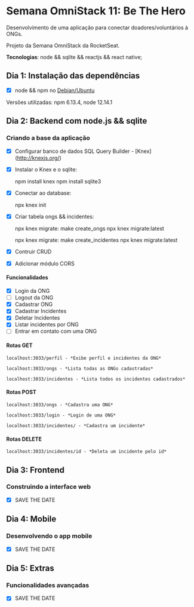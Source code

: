# Semana OmniStack 11: Be The Hero
Desenvolvimento de uma aplicação para conectar doadores/voluntários à ONGs. 

Projeto da Semana OmniStack da RocketSeat. 

**Tecnologias**: node && sqlite && reactjs && react native;

## Dia 1: Instalação das dependências

- [x] node && npm no [Debian/Ubuntu](https://docs.npmjs.com/downloading-and-installing-node-js-and-npm)

Versões utilizadas: npm 6.13.4,  node 12.14.1

## Dia 2: Backend com node.js && sqlite 
### Criando a base da aplicação
- [x] Configurar banco de dados
SQL Query Builder - [Knex] (http://knexjs.org/)

- [x] Instalar o Knex e o sqlite:

    npm install knex
    npm install sqlite3

- [x] Conectar ao database:

    npx knex init

- [x] Criar tabela ongs && incidentes:

    npx knex migrate: make create_ongs
    npx knex migrate:latest

    npx knex migrate: make create_incidentes
    npx knex migrate:latest

- [x] Contruir CRUD
- [x] Adicionar módulo CORS



#### Funcionalidades
- [x] Login da ONG
- [ ] Logout da ONG
- [x] Cadastrar ONG
- [x] Cadastrar Incidentes
- [x] Deletar Incidentes
- [x] Listar incidentes por ONG
- [ ] Entrar em contato com uma ONG

#### Rotas GET 
    localhost:3033/perfil - *Exibe perfil e incidentes da ONG*
    
    localhost:3033/ongs - *Lista todas as ONGs cadastradas*

    localhost:3033/incidentes - *Lista todos os incidentes cadastrados*

#### Rotas POST 
    localhost:3033/ongs - *Cadastra uma ONG*

    localhost:3033/login - *Login de uma ONG*

    localhost:3033/incidentes/ - *Cadastra um incidente*

#### Rotas DELETE 
    localhost:3033/incidentes/id - *Deleta um incidente pelo id*

## Dia 3: Frontend
### Construindo a interface web
- [x] SAVE THE DATE

## Dia 4: Mobile
### Desenvolvendo o app mobile
- [x] SAVE THE DATE

## Dia 5: Extras
### Funcionalidades avançadas
- [x] SAVE THE DATE
